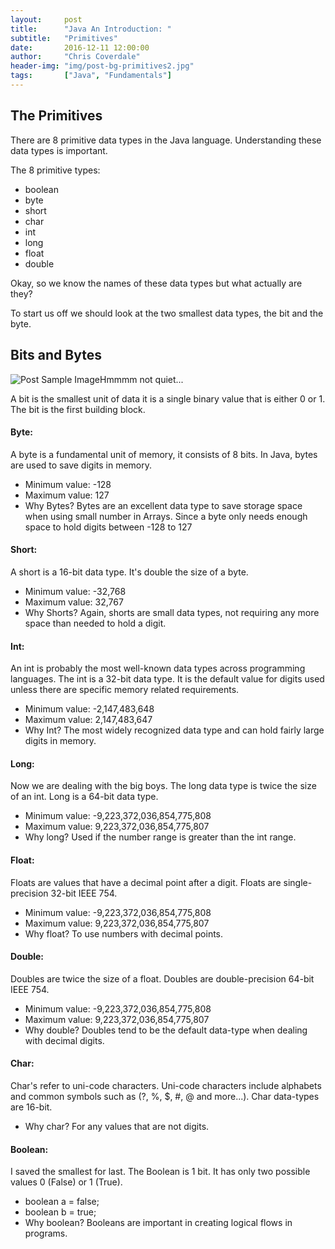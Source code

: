```yaml
---
layout:     post
title:      "Java An Introduction: "
subtitle:   "Primitives"
date:       2016-12-11 12:00:00
author:     "Chris Coverdale"
header-img: "img/post-bg-primitives2.jpg"
tags:       ["Java", "Fundamentals"]
---
```

<h2 class="section-heading">The Primitives</h2>
<p>There are 8 primitive data types in the Java language. Understanding these data types is important.</p>

<p>The 8 primitive types:
   <ul>
  <li>boolean</li>
  <li>byte</li>
  <li>short</li>
  <li>char</li>
  <li>int</li>
  <li>long</li>
  <li>float</li>
  <li>double</li>
  </ul></p>

<p>Okay, so we know the names of these data types but what actually are they?</p>
<p>To start us off we should look at the two smallest data types, the bit and the byte.</p>

<h2 class="section-heading">Bits and Bytes</h2>

<div class="centerImage"><img src="{{ site.baseurl }}/img/post-sample-biting.jpg" alt="Post Sample Image" ><span class="caption text-muted">Hmmmm not quiet...</span></div>

<p>A bit is the smallest unit of data it is a single binary value that is either 0 or 1. The bit is the first building block.</p>

<p><h4>Byte:</h4> A byte is a fundamental unit of memory, it consists of 8 bits. In Java, bytes are used to save digits in memory.
<ul>
<li>Minimum value: -128</li>
<li>Maximum value: 127</li>
<li>Why Bytes? Bytes are an excellent data type to save storage space when using small number in Arrays. Since a byte only needs enough space to hold digits between -128 to 127</li>
</ul>

<p><h4>Short:</h4> A short is a 16-bit data type. It's double the size of a byte.
<ul>
<li>Minimum value: -32,768</li>
<li>Maximum value: 32,767</li>
<li>Why Shorts? Again, shorts are small data types, not requiring any more space than needed to hold a digit.</li>
</ul>

<p><h4>Int:</h4> An int is probably the most well-known data types across programming languages. The int is a 32-bit data type. It is the default value for digits used unless there are specific memory related requirements.
<ul>
<li>Minimum value: -2,147,483,648</li>
<li>Maximum value: 2,147,483,647 </li>
<li>Why Int? The most widely recognized data type and can hold fairly large digits in memory.</li>
</ul>

<p><h4>Long:</h4> Now we are dealing with the big boys. The long data type is twice the size of an int. Long is a 64-bit data type.
<ul>
<li>Minimum value: -9,223,372,036,854,775,808</li>
<li>Maximum value: 9,223,372,036,854,775,807</li>
<li>Why long? Used if the number range is greater than the int range.</li>
</ul>

<p><h4>Float:</h4> Floats are values that have a decimal point after a digit. Floats are  single-precision 32-bit IEEE 754.
<ul>
<li>Minimum value: -9,223,372,036,854,775,808</li>
<li>Maximum value: 9,223,372,036,854,775,807</li>
<li>Why float? To use numbers with decimal points.</li>
</ul>

<p><h4>Double:</h4> Doubles are twice the size of a float. Doubles are double-precision 64-bit IEEE 754.
<ul>
<li>Minimum value: -9,223,372,036,854,775,808</li>
<li>Maximum value: 9,223,372,036,854,775,807</li>
<li>Why double? Doubles tend to be the default data-type when dealing with decimal digits.</li>
</ul>

<p><h4>Char:</h4> Char's refer to uni-code characters. Uni-code characters include alphabets and common symbols such as (?, %, $, #, @ and more...). Char data-types are 16-bit.
<ul>
<li>Why char? For any values that are not digits.</li>
</ul>

<p><h4>Boolean:</h4> I saved the smallest for last. The Boolean is 1 bit. It has only two possible values 0 (False) or 1 (True).
<ul>
<li>boolean a = false;</li>
<li>boolean b = true;</li>
<li>Why boolean? Booleans are important in creating logical flows in programs.</li>
</ul>
